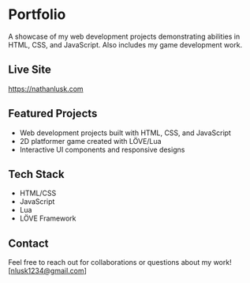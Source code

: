 # Portfolio

A showcase of my web development projects demonstrating abilities in HTML, CSS, and JavaScript. Also includes my game development work.

## Live Site
<https://nathanlusk.com>

## Featured Projects
- Web development projects built with HTML, CSS, and JavaScript
- 2D platformer game created with LÖVE/Lua
- Interactive UI components and responsive designs

## Tech Stack
- HTML/CSS
- JavaScript
- Lua
- LÖVE Framework

## Contact
Feel free to reach out for collaborations or questions about my work!
[nlusk1234@gmail.com]
